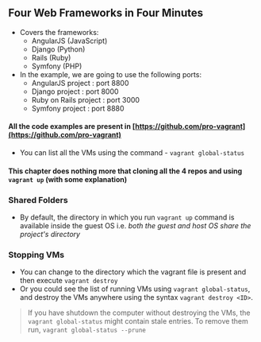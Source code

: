 ## Four Web Frameworks in Four Minutes

- Covers the frameworks:
  - AngularJS (JavaScript)
  - Django (Python)
  - Rails (Ruby)
  - Symfony (PHP)
- In the example, we are going to use the following ports:
  - AngularJS project : port 8800
  - Django project : port 8000
  - Ruby on Rails project : port 3000
  - Symfony project : port 8880

#### All the code examples are present in [https://github.com/pro-vagrant](https://github.com/pro-vagrant)

- You can list all the VMs using the command - `vagrant global-status`

#### This chapter does nothing more that cloning all the 4 repos and using `vagrant up` (with some explanation)

### Shared Folders

- By default, the directory in which you run `vagrant up` command is available inside the guest OS i.e. *both the guest and host OS share the project's directory*

### Stopping VMs

- You can change to the directory which the vagrant file is present and then execute `vagrant destroy`
- Or you could see the list of running VMs using `vagrant global-status`, and destroy the VMs anywhere using the syntax `vagrant destroy <ID>`.

> If you have shutdown the computer without destroying the VMs, the `vagrant global-status` might contain stale entries. To remove them run, `vagrant global-status --prune`
